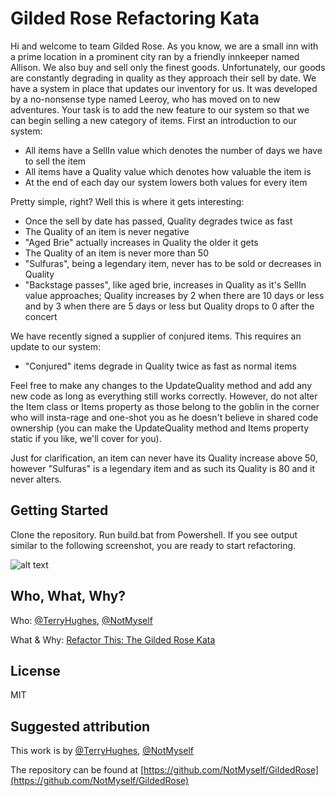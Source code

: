 ﻿# Gilded Rose Refactoring Kata

Hi and welcome to team Gilded Rose. As you know, we are a small inn with a 
prime location in a prominent city ran by a friendly innkeeper named 
Allison. We also buy and sell only the finest goods. Unfortunately, our 
goods are constantly degrading in quality as they approach their sell by 
date. We have a system in place that updates our inventory for us. It was 
developed by a no-nonsense type named Leeroy, who has moved on to new 
adventures. Your task is to add the new feature to our system so that we 
can begin selling a new category of items. First an introduction to our 
system:

- All items have a SellIn value which denotes the number of days we have 
to sell the item
- All items have a Quality value which denotes how valuable the item is
- At the end of each day our system lowers both values for every item

Pretty simple, right? Well this is where it gets interesting:

- Once the sell by date has passed, Quality degrades twice as fast
- The Quality of an item is never negative
- "Aged Brie" actually increases in Quality the older it gets
- The Quality of an item is never more than 50
- "Sulfuras", being a legendary item, never has to be sold or decreases 
in Quality
- "Backstage passes", like aged brie, increases in Quality as it's SellIn 
value approaches; Quality increases by 2 when there are 10 days or less 
and by 3 when there are 5 days or less but Quality drops to 0 after the 
concert

We have recently signed a supplier of conjured items. This requires an 
update to our system:

- "Conjured" items degrade in Quality twice as fast as normal items

Feel free to make any changes to the UpdateQuality method and add any 
new code as long as everything still works correctly. However, do not 
alter the Item class or Items property as those belong to the goblin 
in the corner who will insta-rage and one-shot you as he doesn't 
believe in shared code ownership (you can make the UpdateQuality 
method and Items property static if you like, we'll cover for you).

Just for clarification, an item can never have its Quality increase 
above 50, however "Sulfuras" is a legendary item and as such its 
Quality is 80 and it never alters.

## Getting Started

Clone the repository. Run build.bat from Powershell. If you see 
output similar to the following screenshot, you are ready to 
start refactoring.

![alt text](images/build_output.png "Good Build Output")

## Who, What, Why?
Who: [@TerryHughes](https://twitter.com/TerryHughes), [@NotMyself](https://twitter.com/NotMyself)

What & Why: [Refactor This: The Gilded Rose Kata](http://iamnotmyself.com/2011/02/13/refactor-this-the-gilded-rose-kata/)

## License

MIT

## Suggested attribution

This work is by [@TerryHughes](https://twitter.com/TerryHughes), [@NotMyself](https://twitter.com/NotMyself)

The repository can be found at [https://github.com/NotMyself/GildedRose](https://github.com/NotMyself/GildedRose)
